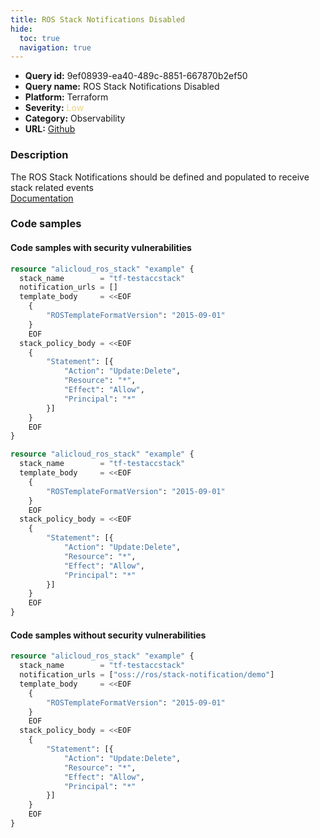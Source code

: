 ```yaml
---
title: ROS Stack Notifications Disabled
hide:
  toc: true
  navigation: true
---
```


<style>
  .highlight .hll {
    background-color: #ff171742;
  }
  .md-content {
    max-width: 1100px;
    margin: 0 auto;
  }
</style>

-   **Query id:** 9ef08939-ea40-489c-8851-667870b2ef50
-   **Query name:** ROS Stack Notifications Disabled
-   **Platform:** Terraform
-   **Severity:** <span style="color:#edd57e">Low</span>
-   **Category:** Observability
-   **URL:** [Github](https://github.com/Checkmarx/kics/tree/master/assets/queries/terraform/alicloud/ros_stack_notifications_disabled)

### Description
The ROS Stack Notifications should be defined and populated to receive stack related events<br>
[Documentation](https://registry.terraform.io/providers/aliyun/alicloud/latest/docs/resources/ros_stack#notification_urls)

### Code samples
#### Code samples with security vulnerabilities
```tf title="Positive test num. 1 - tf file" hl_lines="3"
resource "alicloud_ros_stack" "example" {
  stack_name        = "tf-testaccstack"
  notification_urls = []
  template_body     = <<EOF
    {
        "ROSTemplateFormatVersion": "2015-09-01"
    }
    EOF
  stack_policy_body = <<EOF
    {
        "Statement": [{
            "Action": "Update:Delete",
            "Resource": "*",
            "Effect": "Allow",
            "Principal": "*"
        }]
    }
    EOF
}

```
```tf title="Positive test num. 2 - tf file" hl_lines="1"
resource "alicloud_ros_stack" "example" {
  stack_name        = "tf-testaccstack"
  template_body     = <<EOF
    {
        "ROSTemplateFormatVersion": "2015-09-01"
    }
    EOF
  stack_policy_body = <<EOF
    {
        "Statement": [{
            "Action": "Update:Delete",
            "Resource": "*",
            "Effect": "Allow",
            "Principal": "*"
        }]
    }
    EOF
}

```


#### Code samples without security vulnerabilities
```tf title="Negative test num. 1 - tf file"
resource "alicloud_ros_stack" "example" {
  stack_name        = "tf-testaccstack"
  notification_urls = ["oss://ros/stack-notification/demo"]
  template_body     = <<EOF
    {
        "ROSTemplateFormatVersion": "2015-09-01"
    }
    EOF
  stack_policy_body = <<EOF
    {
        "Statement": [{
            "Action": "Update:Delete",
            "Resource": "*",
            "Effect": "Allow",
            "Principal": "*"
        }]
    }
    EOF
}

```

